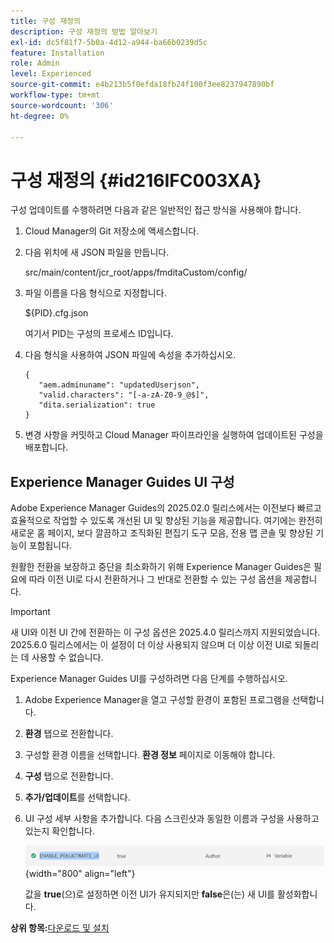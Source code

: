 ```yaml
---
title: 구성 재정의
description: 구성 재정의 방법 알아보기
exl-id: dc5f81f7-5b0a-4d12-a944-ba66b0239d5c
feature: Installation
role: Admin
level: Experienced
source-git-commit: e4b213b5f0efda18fb24f100f3ee8237947890bf
workflow-type: tm+mt
source-wordcount: '306'
ht-degree: 0%

---
```


# 구성 재정의 {#id216IFC003XA}

구성 업데이트를 수행하려면 다음과 같은 일반적인 접근 방식을 사용해야 합니다.

1. Cloud Manager의 Git 저장소에 액세스합니다.

1. 다음 위치에 새 JSON 파일을 만듭니다.

   src/main/content/jcr\_root/apps/fmditaCustom/config/

1. 파일 이름을 다음 형식으로 지정합니다.

   $\{PID\}.cfg.json

   여기서 PID는 구성의 프로세스 ID입니다.

1. 다음 형식을 사용하여 JSON 파일에 속성을 추가하십시오.

   ```
   {
      "aem.adminuname": "updatedUserjson",
      "valid.characters": "[-a-zA-Z0-9_@$]",
      "dita.serialization": true
   }
   ```

1. 변경 사항을 커밋하고 Cloud Manager 파이프라인을 실행하여 업데이트된 구성을 배포합니다.

## Experience Manager Guides UI 구성

Adobe Experience Manager Guides의 2025.02.0 릴리스에서는 이전보다 빠르고 효율적으로 작업할 수 있도록 개선된 UI 및 향상된 기능을 제공합니다. 여기에는 완전히 새로운 홈 페이지, 보다 깔끔하고 조직화된 편집기 도구 모음, 전용 맵 콘솔 및 향상된 기능이 포함됩니다.

원활한 전환을 보장하고 중단을 최소화하기 위해 Experience Manager Guides은 필요에 따라 이전 UI로 다시 전환하거나 그 반대로 전환할 수 있는 구성 옵션을 제공합니다.

>[!IMPORTANT]
>
> 새 UI와 이전 UI 간에 전환하는 이 구성 옵션은 2025.4.0 릴리스까지 지원되었습니다. 2025.6.0 릴리스에서는 이 설정이 더 이상 사용되지 않으며 더 이상 이전 UI로 되돌리는 데 사용할 수 없습니다.

Experience Manager Guides UI를 구성하려면 다음 단계를 수행하십시오.

1. Adobe Experience Manager을 열고 구성할 환경이 포함된 프로그램을 선택합니다.
2. **환경** 탭으로 전환합니다.
3. 구성할 환경 이름을 선택합니다. **환경 정보** 페이지로 이동해야 합니다.
4. **구성** 탭으로 전환합니다.
5. **추가/업데이트**&#x200B;를 선택합니다.
6. UI 구성 세부 사항을 추가합니다. 다음 스크린샷과 동일한 이름과 구성을 사용하고 있는지 확인합니다.

   ![](assets/enable-penultimate-ui.png){width="800" align="left"}

   값을 **true**(으)로 설정하면 이전 UI가 유지되지만 **false**&#x200B;은(는) 새 UI를 활성화합니다.



**상위 항목:**[&#x200B;다운로드 및 설치](download-install.md)
